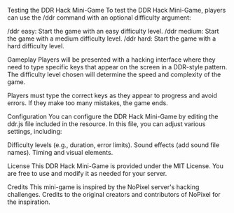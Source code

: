 
Testing the DDR Hack Mini-Game
To test the DDR Hack Mini-Game, players can use the /ddr command with an optional difficulty argument:

/ddr easy: Start the game with an easy difficulty level.
/ddr medium: Start the game with a medium difficulty level.
/ddr hard: Start the game with a hard difficulty level.

Gameplay
Players will be presented with a hacking interface where they need to type specific keys that appear on the screen in a DDR-style pattern. The difficulty level chosen will determine the speed and complexity of the game.

Players must type the correct keys as they appear to progress and avoid errors. If they make too many mistakes, the game ends.



Configuration
You can configure the DDR Hack Mini-Game by editing the ddr.js file included in the resource. In this file, you can adjust various settings, including:

Difficulty levels (e.g., duration, error limits).
Sound effects (add sound file names).
Timing and visual elements.


License
This DDR Hack Mini-Game is provided under the MIT License. You are free to use and modify it as needed for your server.

Credits
This mini-game is inspired by the NoPixel server's hacking challenges. Credits to the original creators and contributors of NoPixel for the inspiration.
